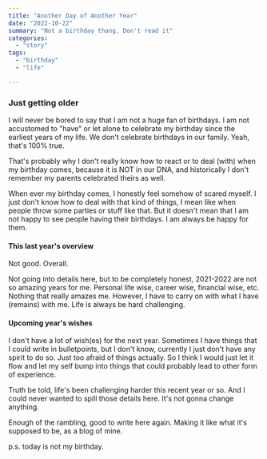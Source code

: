 ```yaml
---
title: "Another Day of Another Year"
date: "2022-10-22"
summary: "Not a birthday thang. Don't read it"
categories: 
  - "story"
tags: 
  - "birthday"
  - "life"

---
```


### Just getting older

I will never be bored to say that I am not a huge fan of birthdays. I am not accustomed to "have" or let alone to celebrate my birthday since the earliest years of my life. We don't celebrate birthdays in our family. Yeah, that's 100% true.

That's probably why I don't really know how to react or to deal (with) when my birthday comes, because it is NOT in our DNA, and historically I don't remember my parents celebrated theirs as well.

When ever my birthday comes, I honestly feel somehow of scared myself. I just don't know how to deal with that kind of things, I mean like when people throw some parties or stuff like that. But it doesn't mean that I am not happy to see people having their birthdays. I am always be happy for them.

#### This last year's overview

Not good. Overall.

Not going into details here, but to be completely honest, 2021-2022 are not so amazing years for me. Personal life wise, career wise, financial wise, etc. Nothing that really amazes me. However, I have to carry on with what I have (remains) with me. Life is always be hard challenging.

#### Upcoming year's wishes

I don't have a lot of wish(es) for the next year. Sometimes I have things that I could write in bulletpoints, but I don't know, currently I just don't have any spirit to do so. Just too afraid of things actually. So I think I would just let it flow and let my self bump into things that could probably lead to other form of experience.

Truth be told, life's been challenging harder this recent year or so. And I could never wanted to spill those details here. It's not gonna change anything.

Enough of the rambling, good to write here again. Making it like what it's supposed to be, as a blog of mine.

p.s. today is not my birthday.
